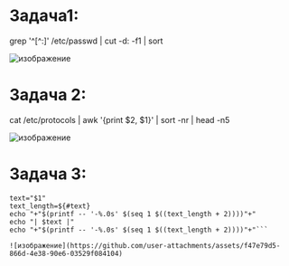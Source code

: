 # Задача1:
grep '^[^:]' /etc/passwd | cut -d: -f1 | sort

![изображение](https://github.com/user-attachments/assets/5b65586e-c155-40fd-8559-111ee92509fc)


# Задача 2:
cat /etc/protocols | awk '{print $2, $1}' | sort -nr | head -n5

![изображение](https://github.com/user-attachments/assets/ffe2388b-8ff5-4af2-9e06-bad6e960dff7)

# Задача 3:

```#!/bin/bash
text="$1"
text_length=${#text}
echo "+"$(printf -- '-%.0s' $(seq 1 $((text_length + 2))))"+"
echo "| $text |"
echo "+"$(printf -- '-%.0s' $(seq 1 $((text_length + 2))))"+"```

![изображение](https://github.com/user-attachments/assets/f47e79d5-866d-4e38-90e6-03529f084104)

